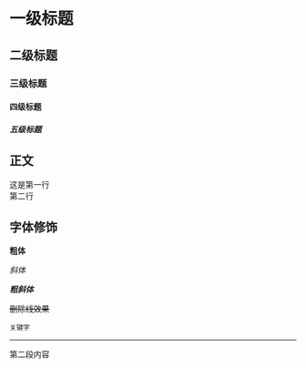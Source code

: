 # 一级标题
## 二级标题
### 三级标题
#### 四级标题
##### 五级标题

## 正文
这是第一行<br>
第二行<br>

## 字体修饰
**粗体**

*斜体*

***粗斜体***

~~删除线效果~~

`关键字`

---------------
第二段内容


